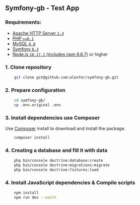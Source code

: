 ## Symfony-gb - Test App

### Requirements:
- [Apache HTTP Server `2.4`](https://httpd.apache.org/docs/2.4/install.html)
- [PHP `>=8.1`](https://www.php.net/releases/8.1/en.php)
- [MySQL `8.0`](https://www.mysql.com/)
- [Symfony `6.3`](https://symfony.com/releases/6.3)
- [Node.js `18.17.1` (includes npm 9.6.7)](https://nodejs.org/en/download) or higher

### 1. Clone repository
```bash
    git clone git@github.com:alexfer/symfony-gb.git
```
### 2. Prepare configuration
```bash
    cd symfony-gb/
    cp .env.original .env
```
### 3. Install dependencies use Composer
Use [Composer](https://getcomposer.org/) install to download and install the package.
```bash
    composer install
```
### 4. Creating a database and fill it with data
```bash
    php bin/console doctrine:database:create
    php bin/console doctrine:migrations:migrate
    php bin/console doctrine:fixtures:load
```

### 4. Install JavaScript dependencies & Compile scripts
```bash
    npm install
    npm run dev --watch
```